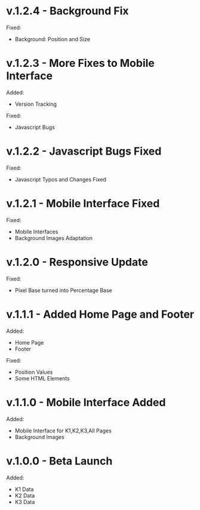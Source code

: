 # v.1.2.4 - Background Fix
Fixed:
- Background: Position and Size

# v.1.2.3 - More Fixes to Mobile Interface
Added:
- Version Tracking

Fixed:
- Javascript Bugs

# v.1.2.2 - Javascript Bugs Fixed
Fixed:
- Javascript Typos and Changes Fixed

# v.1.2.1 - Mobile Interface Fixed
Fixed:
- Mobile Interfaces
- Background Images Adaptation

# v.1.2.0 - Responsive Update
Fixed:
- Pixel Base turned into Percentage Base

# v.1.1.1 - Added Home Page and Footer
Added:
- Home Page
- Footer

Fixed:
- Position Values
- Some HTML Elements

# v.1.1.0 - Mobile Interface Added
Added:
- Mobile Interface for K1,K2,K3,All Pages
- Background Images

# v.1.0.0 - Beta Launch
Added:
- K1 Data
- K2 Data
- K3 Data
